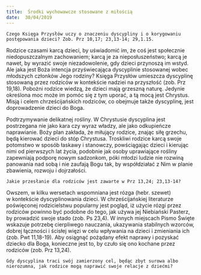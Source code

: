 ```yaml
---
title:  Środki wychowawcze stosowane z miłością
date:  30/04/2019
---
```


`Czego Księga Przysłów uczy o znaczeniu dyscypliny i o korygowaniu postępowania dzieci? Zob. Prz 10,17; 23,13-14; 29,1.15.`

Rodzice czasami karcą dzieci, by uświadomić im, że coś jest społecznie niedopuszczalnym zachowaniem; karcą je za nieposłuszeństwo; karcą je nawet, by wyrazić swoje niezadowolenie, gdy dzieci przynoszą im wstyd. Ale jaka jest Boża intencja przyświecająca dyscyplinie stosowanej wobec młodszych członków Jego rodziny? Księga Przysłów umieszcza dyscyplinę stosowaną przez rodziców w kontekście nadziei na przyszłość (zob. Prz 19,18). Pobożni rodzice wiedzą, że dzieci mają grzeszną naturę. Jedynie określona moc może im pomóc się z tym uporać, a tą mocą jest Chrystus. Misją i celem chrześcijańskich rodziców, co obejmuje także dyscyplinę, jest doprowadzenie dzieci do Boga.

Podtrzymywanie delikatnej rośliny. W Chrystusie dyscyplina jest postrzegana nie jako kara czy wyraz władzy, ale jako odkupieńcze naprawianie. Boży plan zakłada, że miłujący rodzice, znając siłę grzechu, będą kierować dzieci do stóp Chrystusa. Troskliwi rodzice karcą swoje potomstwo w sposób łaskawy i stanowczy, powściągając dzieci i kierując nimi od pierwszych lat życia, podobnie jak osoby uprawiające rośliny zapewniają podporę nowym sadzonkom, póki młodzi ludzie nie rozwiną panowania nad sobą i nie zaufają Bogu tak, by współdziałać z Nim w planie zbawienia, rozwoju i dojrzałości.

`Jakie przesłanie dla rodziców jest zawarte w Prz 13,24; 23,13-14?`

Owszem, w kilku wersetach wspomniana jest rózga (hebr. szewet) w kontekście dyscyplinowania dzieci. W chrześcijańskiej literaturze poświęconej rodzicielstwu popularny jest pogląd, iż użycie rózgi przez rodziców powinno być podobne do tego, jak używa jej Niebiański Pasterz, by prowadzić swoje stado (zob. Ps 23,4). W innych miejscach Pismo Święte wskazuje potrzebę cierpliwego nauczania, ukazywania stabilnych wzorców, dobrej łączności i ścisłej więzi w celu wpływania na dzieci i zmieniania ich (zob. Pwt 11,18-19). Aby osiągnąć pożądany efekt naprawy i pozyskać dziecko dla Boga, konieczne jest to, by czuło się ono kochane przez rodziców (zob. Prz 13,24).

`Gdy dyscyplina traci swój zamierzony cel, będąc zbyt surowa albo nierozumna, jak rodzice mogą naprawić swoje relacje z dziećmi?`
